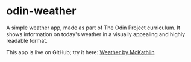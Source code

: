# odin-weather

A simple weather app, made as part of The Odin Project curriculum.
It shows information on today's weather in a visually appealing and highly readable format.

This app is live on GitHub; try it here:
[Weather by McKathlin](https://mckathlin.github.io/odin-weather/)

